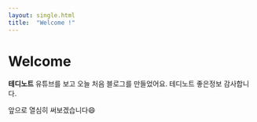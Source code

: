 ```yaml
---
layout: single.html
title:  "Welcome !"
---
```


# Welcome
**테디노트** 유튜브를 보고 오늘 처음 블로그를 만들었어요.
테디노트 좋은정보 감사합니다.

앞으로 열심히 써보겠습니다😄
